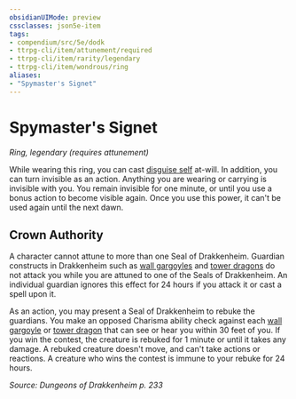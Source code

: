```yaml
---
obsidianUIMode: preview
cssclasses: json5e-item
tags:
- compendium/src/5e/dodk
- ttrpg-cli/item/attunement/required
- ttrpg-cli/item/rarity/legendary
- ttrpg-cli/item/wondrous/ring
aliases: 
- "Spymaster's Signet"
---
```

# Spymaster's Signet
*Ring, legendary (requires attunement)*  


While wearing this ring, you can cast [disguise self](/3-Mechanics/CLI/spells/disguise-self.md) at-will. In addition, you can turn invisible as an action. Anything you are wearing or carrying is invisible with you. You remain invisible for one minute, or until you use a bonus action to become visible again. Once you use this power, it can't be used again until the next dawn.

## Crown Authority

A character cannot attune to more than one Seal of Drakkenheim. Guardian constructs in Drakkenheim such as [wall gargoyles](/3-Mechanics/CLI/bestiary/elemental/wall-gargoyle-dodk.md) and [tower dragons](/3-Mechanics/CLI/bestiary/dragon/tower-dragon-dodk.md) do not attack you while you are attuned to one of the Seals of Drakkenheim. An individual guardian ignores this effect for 24 hours if you attack it or cast a spell upon it.

As an action, you may present a Seal of Drakkenheim to rebuke the guardians. You make an opposed Charisma ability check against each [wall gargoyle](/3-Mechanics/CLI/bestiary/elemental/wall-gargoyle-dodk.md) or [tower dragon](/3-Mechanics/CLI/bestiary/dragon/tower-dragon-dodk.md) that can see or hear you within 30 feet of you. If you win the contest, the creature is rebuked for 1 minute or until it takes any damage. A rebuked creature doesn't move, and can't take actions or reactions. A creature who wins the contest is immune to your rebuke for 24 hours.

*Source: Dungeons of Drakkenheim p. 233*